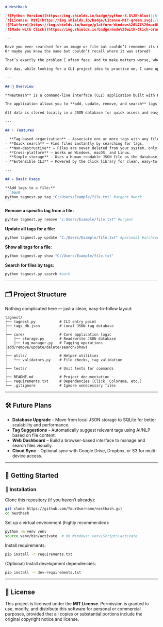 ````markdown
# NestHash

[![Python Version](https://img.shields.io/badge/python-3.8%2B-blue)](https://www.python.org/downloads/)
[![License: MIT](https://img.shields.io/badge/License-MIT-green.svg)](LICENSE)
![Platform](https://img.shields.io/badge/platform-Windows%20%7C%20macOS%20%7C%20Linux-lightgrey)
[![Made with Click](https://img.shields.io/badge/made%20with-Click-orange)](https://click.palletsprojects.com/)

---

Have you ever searched for an image or file but couldn’t remember its name — yet remembered its contents perfectly?  
Or maybe you knew the name but couldn’t recall where it was stored?

That’s exactly the problem I often face. And to make matters worse, when something gets deleted, I’m never sure whether it’s gone for good or just hiding somewhere else.

One day, while looking for a CLI project idea to practice on, I came up with **NestHash**.

---

## 📌 Overview

**NestHash** is a command-line interface (CLI) application built with Python that helps you organize and search your files using hashtags (tags) instead of traditional folders.

The application allows you to **add, update, remove, and search** tags associated with files, making file organization and retrieval faster and more intuitive.

All data is stored locally in a JSON database for quick access and easy portability.

---

## ✨ Features

- **Tag-based organization** – Associate one or more tags with any file.
- **Quick search** – Find files instantly by searching for tags.
- **Non-destructive** – Files are never deleted from your system, only from the local tag database if requested.
- **Cross-platform** – Works on Windows, macOS, and Linux.
- **Simple storage** – Uses a human-readable JSON file as the database.
- **Extensible CLI** – Powered by the Click library for clean, easy-to-use commands.

---

## ✍️ Basic Usage

**Add tags to a file:**
```bash
python tagnest.py tag "C:/Users/Example/file.txt" #urgent #work
```

````
**Remove a specific tag from a file:**
```bash
pyhton tagnest.py remove "c:Users/Example/file.txt" #urgent
```


**Update all tags for a file:**

```bash
python tagnest.py update "C:/Users/Example/file.txt" #personal #archive
```

**Show all tags for a file:**

```bash
python tagnest.py show "C:/Users/Example/file.txt"
```

**Search for files by tags:**

```bash
python tagnest.py search #work
```

---

## 🗂️ Project Structure

Nothing complicated here — just a clean, easy-to-follow layout:

```
tagnest/
├── tagnest.py           # CLI entry point
├── tags_db.json         # Local JSON tag database
│
├── core/                # Core application logic
│   ├── storage.py       # Read/write JSON database
│   ├── tag_manager.py   # Tagging operations (add/remove/update/delete/search/show)
│
├── utils/               # Helper utilities
│   └── validators.py    # File checks, tag validation
│
├── tests/               # Unit tests for commands
│
├── README.md            # Project documentation
├── requirements.txt     # Dependencies (Click, Colorama, etc.)
└── .gitignore           # Ignore unnecessary files
```

---

## 🛠️ Future Plans

- **Database Upgrade** – Move from local JSON storage to SQLite for better scalability and performance.
- **Tag Suggestions** – Automatically suggest relevant tags using AI/NLP based on file content.
- **Web Dashboard** – Build a browser-based interface to manage and search files visually.
- **Cloud Sync** – Optional sync with Google Drive, Dropbox, or S3 for multi-device access.

---

## 🚀 Getting Started

### 🔧 Installation

Clone this repository (if you haven’t already):

```bash
git clone https://github.com/YourUsername/nesthash.git
cd nesthash
```

Set up a virtual environment (highly recommended):

```bash
python -m venv venv
source venv/bin/activate  # On Windows: venv\Scripts\activate
```

Install requirements:

```bash
pip install -r requirements.txt
```

(Optional) Install development dependencies:

```bash
pip install -r dev-requirements.txt
```

---

## 📜 License

This project is licensed under the **MIT License**.
Permission is granted to use, modify, and distribute this software for personal or commercial purposes, provided that all copies or substantial portions include the original copyright
notice and license.
